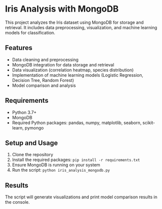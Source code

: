 # Iris Analysis with MongoDB

This project analyzes the Iris dataset using MongoDB for storage and retrieval. It includes data preprocessing, visualization, and machine learning models for classification.

## Features

- Data cleaning and preprocessing
- MongoDB integration for data storage and retrieval
- Data visualization (correlation heatmap, species distribution)
- Implementation of machine learning models (Logistic Regression, Decision Tree, Random Forest)
- Model comparison and analysis

## Requirements

- Python 3.7+
- MongoDB
- Required Python packages: pandas, numpy, matplotlib, seaborn, scikit-learn, pymongo

## Setup and Usage

1. Clone the repository
2. Install the required packages: `pip install -r requirements.txt`
3. Ensure MongoDB is running on your system
4. Run the script: `python iris_analysis_mongodb.py`

## Results

The script will generate visualizations and print model comparison results in the console.
